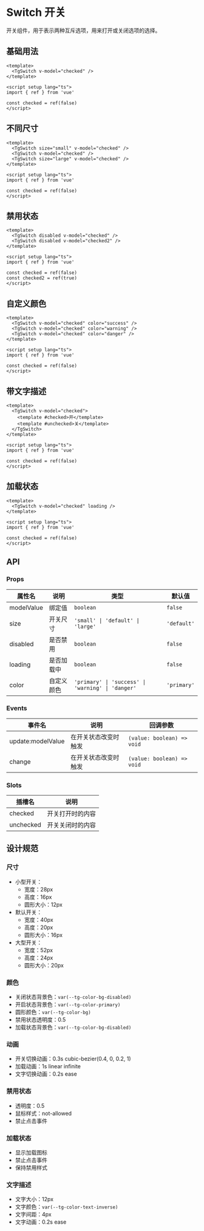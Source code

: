 # Switch 开关

开关组件，用于表示两种互斥选项，用来打开或关闭选项的选择。

## 基础用法

```vue
<template>
  <TgSwitch v-model="checked" />
</template>

<script setup lang="ts">
import { ref } from 'vue'

const checked = ref(false)
</script>
```

## 不同尺寸

```vue
<template>
  <TgSwitch size="small" v-model="checked" />
  <TgSwitch v-model="checked" />
  <TgSwitch size="large" v-model="checked" />
</template>

<script setup lang="ts">
import { ref } from 'vue'

const checked = ref(false)
</script>
```

## 禁用状态

```vue
<template>
  <TgSwitch disabled v-model="checked" />
  <TgSwitch disabled v-model="checked2" />
</template>

<script setup lang="ts">
import { ref } from 'vue'

const checked = ref(false)
const checked2 = ref(true)
</script>
```

## 自定义颜色

```vue
<template>
  <TgSwitch v-model="checked" color="success" />
  <TgSwitch v-model="checked" color="warning" />
  <TgSwitch v-model="checked" color="danger" />
</template>

<script setup lang="ts">
import { ref } from 'vue'

const checked = ref(false)
</script>
```

## 带文字描述

```vue
<template>
  <TgSwitch v-model="checked">
    <template #checked>开</template>
    <template #unchecked>关</template>
  </TgSwitch>
</template>

<script setup lang="ts">
import { ref } from 'vue'

const checked = ref(false)
</script>
```

## 加载状态

```vue
<template>
  <TgSwitch v-model="checked" loading />
</template>

<script setup lang="ts">
import { ref } from 'vue'

const checked = ref(false)
</script>
```

## API

### Props

| 属性名 | 说明 | 类型 | 默认值 |
|--------|------|------|--------|
| modelValue | 绑定值 | `boolean` | `false` |
| size | 开关尺寸 | `'small' \| 'default' \| 'large'` | `'default'` |
| disabled | 是否禁用 | `boolean` | `false` |
| loading | 是否加载中 | `boolean` | `false` |
| color | 自定义颜色 | `'primary' \| 'success' \| 'warning' \| 'danger'` | `'primary'` |

### Events

| 事件名 | 说明 | 回调参数 |
|--------|------|----------|
| update:modelValue | 在开关状态改变时触发 | `(value: boolean) => void` |
| change | 在开关状态改变时触发 | `(value: boolean) => void` |

### Slots

| 插槽名 | 说明 |
|--------|------|
| checked | 开关打开时的内容 |
| unchecked | 开关关闭时的内容 |

## 设计规范

### 尺寸

- 小型开关：
  - 宽度：28px
  - 高度：16px
  - 圆形大小：12px
- 默认开关：
  - 宽度：40px
  - 高度：20px
  - 圆形大小：16px
- 大型开关：
  - 宽度：52px
  - 高度：24px
  - 圆形大小：20px

### 颜色

- 关闭状态背景色：`var(--tg-color-bg-disabled)`
- 开启状态背景色：`var(--tg-color-primary)`
- 圆形颜色：`var(--tg-color-bg)`
- 禁用状态透明度：0.5
- 加载状态背景色：`var(--tg-color-bg-disabled)`

### 动画

- 开关切换动画：0.3s cubic-bezier(0.4, 0, 0.2, 1)
- 加载动画：1s linear infinite
- 文字切换动画：0.2s ease

### 禁用状态

- 透明度：0.5
- 鼠标样式：not-allowed
- 禁止点击事件

### 加载状态

- 显示加载图标
- 禁止点击事件
- 保持禁用样式

### 文字描述

- 文字大小：12px
- 文字颜色：`var(--tg-color-text-inverse)`
- 文字间距：4px
- 文字动画：0.2s ease 